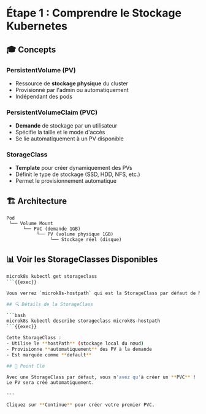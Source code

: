 # Étape 1 : Comprendre le Stockage Kubernetes

## 🎓 Concepts

### PersistentVolume (PV)
- Ressource de **stockage physique** du cluster
- Provisionné par l'admin ou automatiquement
- Indépendant des pods

### PersistentVolumeClaim (PVC)
- **Demande** de stockage par un utilisateur
- Spécifie la taille et le mode d'accès
- Se lie automatiquement à un PV disponible

### StorageClass
- **Template** pour créer dynamiquement des PVs
- Définit le type de stockage (SSD, HDD, NFS, etc.)
- Permet le provisionnement automatique

## 🏗️ Architecture

```
Pod
 └── Volume Mount
      └── PVC (demande 1GB)
           └── PV (volume physique 1GB)
                └── Stockage réel (disque)
```

## 📊 Voir les StorageClasses Disponibles

```bash
microk8s kubectl get storageclass
```{{exec}}

Vous verrez `microk8s-hostpath` qui est la StorageClass par défaut de Microk8s.

## 🔍 Détails de la StorageClass

```bash
microk8s kubectl describe storageclass microk8s-hostpath
```{{exec}}

Cette StorageClass :
- Utilise le **hostPath** (stockage local du nœud)
- Provisionne **automatiquement** des PV à la demande
- Est marquée comme **default**

## 🎯 Point Clé

Avec une StorageClass par défaut, vous n'avez qu'à créer un **PVC** !
Le PV sera créé automatiquement.

---

Cliquez sur **Continue** pour créer votre premier PVC.
